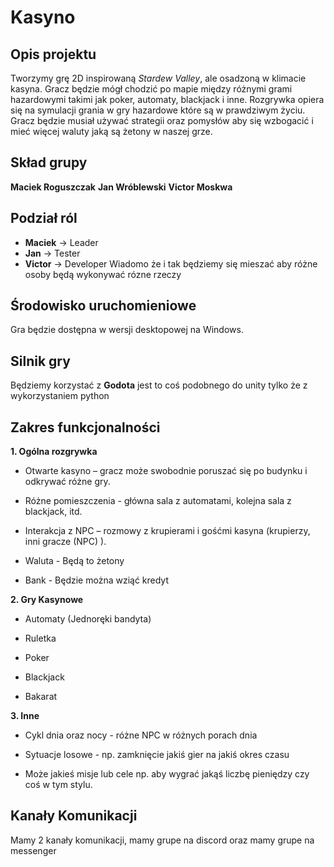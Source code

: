 # Kasyno

## Opis projektu  
Tworzymy grę 2D inspirowaną *Stardew Valley*, ale osadzoną w klimacie kasyna. Gracz będzie mógł chodzić po mapie między różnymi grami hazardowymi takimi jak poker, automaty, blackjack i inne. Rozgrywka opiera się na symulacji grania w gry hazardowe które są w prawdziwym życiu. Gracz będzie musiał używać strategii oraz pomysłów aby się wzbogacić i mieć więcej waluty jaką są żetony w naszej grze.

## Skład grupy  
**Maciek Roguszczak** 
**Jan Wróblewski** 
**Victor Moskwa**  

## Podział ról  
- **Maciek** → Leader
- **Jan** → Tester 
- **Victor** → Developer
Wiadomo że i tak będziemy się mieszać aby różne osoby będą wykonywać rózne rzeczy 

## Środowisko uruchomieniowe  
Gra będzie dostępna w wersji desktopowej na Windows.  

## Silnik gry  
Będziemy korzystać z **Godota** jest to coś podobnego do unity tylko że z wykorzystaniem python

## Zakres funkcjonalności 

**1. Ogólna rozgrywka**

- Otwarte kasyno – gracz może swobodnie poruszać się po budynku i odkrywać różne gry.
  
- Różne pomieszczenia - główna sala z automatami, kolejna sala z blackjack, itd.
  
- Interakcja z NPC – rozmowy z krupierami i gośćmi kasyna (krupierzy, inni gracze (NPC) ).

- Waluta - Będą to żetony

- Bank - Będzie można wziąć kredyt

**2. Gry Kasynowe**

- Automaty (Jednoręki bandyta)

- Ruletka

- Poker 

- Blackjack

- Bakarat

**3. Inne**

- Cykl dnia oraz nocy - różne NPC w różnych porach dnia

- Sytuacje losowe - np. zamknięcie jakiś gier na jakiś okres czasu

- Może jakieś misje lub cele np. aby wygrać jakąś liczbę pieniędzy czy coś w tym stylu.

## Kanały Komunikacji 
Mamy 2 kanały komunikacji, mamy grupe na discord oraz mamy grupe na messenger
  


  
